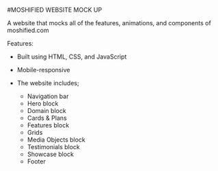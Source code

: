 #MOSHIFIED WEBSITE MOCK UP

A website that mocks all of the features, animations, and components of moshified.com

Features:
- Built using HTML, CSS, and JavaScript
- Mobile-responsive
- The website includes;

  * Navigation bar
  * Hero block
  * Domain block
  * Cards & Plans
  * Features block
  * Grids
  * Media Objects block
  * Testimonials block
  * Showcase block
  * Footer
